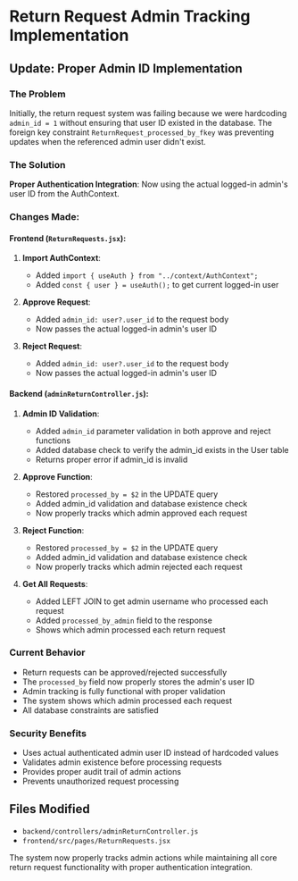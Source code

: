 # Return Request Admin Tracking Implementation

## Update: Proper Admin ID Implementation

### The Problem

Initially, the return request system was failing because we were hardcoding `admin_id = 1` without ensuring that user ID existed in the database. The foreign key constraint `ReturnRequest_processed_by_fkey` was preventing updates when the referenced admin user didn't exist.

### The Solution

**Proper Authentication Integration**: Now using the actual logged-in admin's user ID from the AuthContext.

### Changes Made:

#### Frontend (`ReturnRequests.jsx`):

1. **Import AuthContext**:

   - Added `import { useAuth } from "../context/AuthContext";`
   - Added `const { user } = useAuth();` to get current logged-in user

2. **Approve Request**:

   - Added `admin_id: user?.user_id` to the request body
   - Now passes the actual logged-in admin's user ID

3. **Reject Request**:
   - Added `admin_id: user?.user_id` to the request body
   - Now passes the actual logged-in admin's user ID

#### Backend (`adminReturnController.js`):

1. **Admin ID Validation**:

   - Added `admin_id` parameter validation in both approve and reject functions
   - Added database check to verify the admin_id exists in the User table
   - Returns proper error if admin_id is invalid

2. **Approve Function**:

   - Restored `processed_by = $2` in the UPDATE query
   - Added admin_id validation and database existence check
   - Now properly tracks which admin approved each request

3. **Reject Function**:

   - Restored `processed_by = $2` in the UPDATE query
   - Added admin_id validation and database existence check
   - Now properly tracks which admin rejected each request

4. **Get All Requests**:
   - Added LEFT JOIN to get admin username who processed each request
   - Added `processed_by_admin` field to the response
   - Shows which admin processed each return request

### Current Behavior

- Return requests can be approved/rejected successfully
- The `processed_by` field now properly stores the admin's user ID
- Admin tracking is fully functional with proper validation
- The system shows which admin processed each request
- All database constraints are satisfied

### Security Benefits

- Uses actual authenticated admin user ID instead of hardcoded values
- Validates admin existence before processing requests
- Provides proper audit trail of admin actions
- Prevents unauthorized request processing

## Files Modified

- `backend/controllers/adminReturnController.js`
- `frontend/src/pages/ReturnRequests.jsx`

The system now properly tracks admin actions while maintaining all core return request functionality with proper authentication integration.
